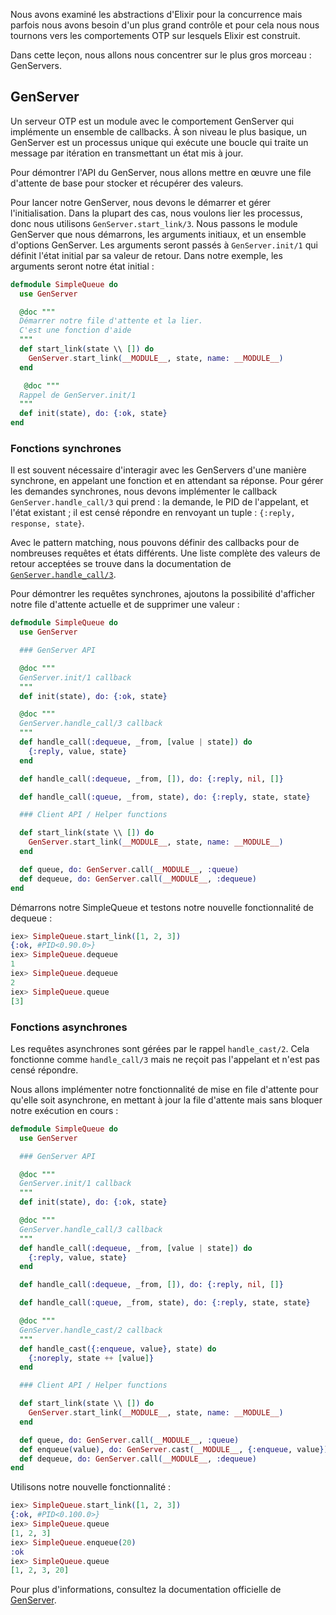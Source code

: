 Nous avons examiné les abstractions d'Elixir pour la concurrence mais parfois nous avons besoin d'un plus grand contrôle et pour cela nous nous tournons vers les comportements OTP sur lesquels Elixir est construit.

Dans cette leçon, nous allons nous concentrer sur le plus gros morceau : GenServers.

## GenServer

Un serveur OTP est un module avec le comportement GenServer qui implémente un ensemble de callbacks.
À son niveau le plus basique, un GenServer est un processus unique qui exécute une boucle qui traite un message par itération en transmettant un état mis à jour.

Pour démontrer l'API du GenServer, nous allons mettre en œuvre une file d'attente de base pour stocker et récupérer des valeurs.

Pour lancer notre GenServer, nous devons le démarrer et gérer l'initialisation.
Dans la plupart des cas, nous voulons lier les processus, donc nous utilisons `GenServer.start_link/3`.
Nous passons le module GenServer que nous démarrons, les arguments initiaux, et un ensemble d'options GenServer.
Les arguments seront passés à `GenServer.init/1` qui définit l'état initial par sa valeur de retour.
Dans notre exemple, les arguments seront notre état initial :


```elixir
defmodule SimpleQueue do
  use GenServer

  @doc """
  Démarrer notre file d'attente et la lier.
  C'est une fonction d'aide
  """
  def start_link(state \\ []) do
    GenServer.start_link(__MODULE__, state, name: __MODULE__)
  end

   @doc """
  Rappel de GenServer.init/1
  """
  def init(state), do: {:ok, state}
end
```

### Fonctions synchrones

Il est souvent nécessaire d'interagir avec les GenServers d'une manière synchrone, en appelant une fonction et en attendant sa réponse.
Pour gérer les demandes synchrones, nous devons implémenter le callback `GenServer.handle_call/3` qui prend : la demande, le PID de l'appelant, et l'état existant ; il est censé répondre en renvoyant un tuple : `{:reply, response, state}`.

Avec le pattern matching, nous pouvons définir des callbacks pour de nombreuses requêtes et états différents.
Une liste complète des valeurs de retour acceptées se trouve dans la documentation de [`GenServer.handle_call/3`](https://hexdocs.pm/elixir/GenServer.html#c:handle_call/3).

Pour démontrer les requêtes synchrones, ajoutons la possibilité d'afficher notre file d'attente actuelle et de supprimer une valeur :

```elixir
defmodule SimpleQueue do
  use GenServer

  ### GenServer API

  @doc """
  GenServer.init/1 callback
  """
  def init(state), do: {:ok, state}

  @doc """
  GenServer.handle_call/3 callback
  """
  def handle_call(:dequeue, _from, [value | state]) do
    {:reply, value, state}
  end

  def handle_call(:dequeue, _from, []), do: {:reply, nil, []}

  def handle_call(:queue, _from, state), do: {:reply, state, state}

  ### Client API / Helper functions

  def start_link(state \\ []) do
    GenServer.start_link(__MODULE__, state, name: __MODULE__)
  end

  def queue, do: GenServer.call(__MODULE__, :queue)
  def dequeue, do: GenServer.call(__MODULE__, :dequeue)
end
```

Démarrons notre SimpleQueue et testons notre nouvelle fonctionnalité de dequeue :

```elixir
iex> SimpleQueue.start_link([1, 2, 3])
{:ok, #PID<0.90.0>}
iex> SimpleQueue.dequeue
1
iex> SimpleQueue.dequeue
2
iex> SimpleQueue.queue
[3]
```

### Fonctions asynchrones

Les requêtes asynchrones sont gérées par le rappel `handle_cast/2`.
Cela fonctionne comme `handle_call/3` mais ne reçoit pas l'appelant et n'est pas censé répondre.

Nous allons implémenter notre fonctionnalité de mise en file d'attente pour qu'elle soit asynchrone, en mettant à jour la file d'attente mais sans bloquer notre exécution en cours :

```elixir
defmodule SimpleQueue do
  use GenServer

  ### GenServer API

  @doc """
  GenServer.init/1 callback
  """
  def init(state), do: {:ok, state}

  @doc """
  GenServer.handle_call/3 callback
  """
  def handle_call(:dequeue, _from, [value | state]) do
    {:reply, value, state}
  end

  def handle_call(:dequeue, _from, []), do: {:reply, nil, []}

  def handle_call(:queue, _from, state), do: {:reply, state, state}

  @doc """
  GenServer.handle_cast/2 callback
  """
  def handle_cast({:enqueue, value}, state) do
    {:noreply, state ++ [value]}
  end

  ### Client API / Helper functions

  def start_link(state \\ []) do
    GenServer.start_link(__MODULE__, state, name: __MODULE__)
  end

  def queue, do: GenServer.call(__MODULE__, :queue)
  def enqueue(value), do: GenServer.cast(__MODULE__, {:enqueue, value})
  def dequeue, do: GenServer.call(__MODULE__, :dequeue)
end
```

Utilisons notre nouvelle fonctionnalité :

```elixir
iex> SimpleQueue.start_link([1, 2, 3])
{:ok, #PID<0.100.0>}
iex> SimpleQueue.queue
[1, 2, 3]
iex> SimpleQueue.enqueue(20)
:ok
iex> SimpleQueue.queue
[1, 2, 3, 20]
```

Pour plus d'informations, consultez la documentation officielle de [GenServer](https://hexdocs.pm/elixir/GenServer.html#content).
